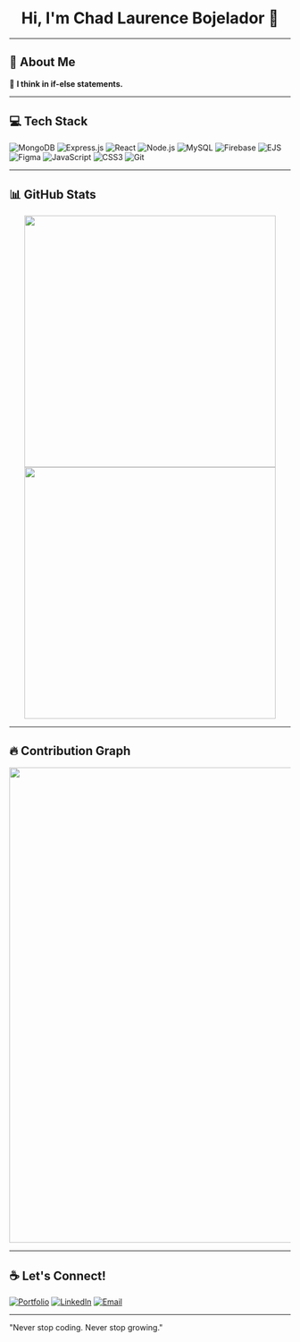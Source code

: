 <h1 align="center">Hi, I'm Chad Laurence Bojelador 👋</h1>

---

## 🚀 About Me
🧠 **I think in if-else statements.**

---

## 💻 Tech Stack
![MongoDB](https://img.shields.io/badge/MongoDB-4EA94B?style=flat&logo=mongodb&logoColor=white)
![Express.js](https://img.shields.io/badge/Express.js-000000?style=flat&logo=express&logoColor=white)
![React](https://img.shields.io/badge/React-61DAFB?style=flat&logo=react&logoColor=black)
![Node.js](https://img.shields.io/badge/Node.js-339933?style=flat&logo=node.js&logoColor=white)
![MySQL](https://img.shields.io/badge/MySQL-4479A1?style=flat&logo=mysql&logoColor=white)
![Firebase](https://img.shields.io/badge/Firebase-FFCA28?style=flat&logo=firebase&logoColor=black)
![EJS](https://img.shields.io/badge/EJS-ffffff?style=flat&logo=ejs&logoColor=black)
![Figma](https://img.shields.io/badge/Figma-F24E1E?style=flat&logo=figma&logoColor=white)
![JavaScript](https://img.shields.io/badge/JavaScript-F7DF1E?style=flat&logo=javascript&logoColor=black)
![CSS3](https://img.shields.io/badge/CSS3-1572B6?style=flat&logo=css3&logoColor=white)
![Git](https://img.shields.io/badge/Git-F05032?style=flat&logo=git&logoColor=white)

---

## 📊 GitHub Stats
<p align="center">
  <img src="https://github-readme-stats.vercel.app/api?username=ChadBojelador&show_icons=true&theme=tokyonight" width="450"/>
  <img src="https://github-readme-streak-stats.herokuapp.com/?user=ChadBojelador&theme=tokyonight" width="450"/>
</p>

---

## 🔥 Contribution Graph
<p align="center">
  <img src="https://github-readme-activity-graph.vercel.app/graph?username=ChadBojelador&theme=tokyonight" width="850"/>
</p>

---

## ☕ Let's Connect!
[![Portfolio](https://img.shields.io/badge/Portfolio-black?style=flat&logo=github&logoColor=white)](https://web-portfolio-ghouk55qd-chadbojeladors-projects.vercel.app)
[![LinkedIn](https://img.shields.io/badge/-LinkedIn-blue?style=flat&logo=linkedin&logoColor=white)](https://www.linkedin.com/in/chad-bojelador-126b53307/)
[![Email](https://img.shields.io/badge/-Email-red?style=flat&logo=gmail&logoColor=white)](mailto:chadbojelador9@gmail.com)

---


<p>
    "Never stop coding. Never stop growing."
</p>
